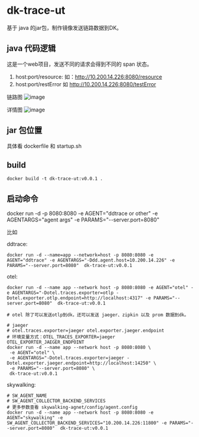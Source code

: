 # dk-trace-ut
基于 java 的jar包，制作镜像发送链路数据到DK。


## java 代码逻辑
这是一个web项目，发送不同的请求会得到不同的 span 状态。

1. host:port/resource: 如：http://10.200.14.226:8080/resource
2. host:port/restError 如 http://10.200.14.226:8080/testError

链路图
![image](https://df-storage-dev.oss-cn-hangzhou.aliyuncs.com/songlongqi/trace/otel.png)

详情图
![image](https://df-storage-dev.oss-cn-hangzhou.aliyuncs.com/songlongqi/trace/span.png)

## jar 包位置
具体看  dockerfile 和 startup.sh


## build
```shell
docker build -t dk-trace-ut:v0.0.1 .
```

## 启动命令
docker run -d -p 8080:8080 -e AGENT="ddtrace or other" -e AGENTARGS="agent args" -e PARAMS="--server.port=8080"

比如 

ddtrace:
```shell
docker run -d --name=app --network=host -p 8080:8080 -e AGENT="ddtrace" -e AGENTARGS="-Ddd.agent.host=10.200.14.226" -e PARAMS="--server.port=8080"  dk-trace-ut:v0.0.1
```

otel:
```shell
docker run -d --name app --network host -p 8080:8080 -e AGENT="otel" -e AGENTARGS="-Dotel.traces.exporter=otlp -Dotel.exporter.otlp.endpoint=http://localhost:4317" -e PARAMS="--server.port=8080"  dk-trace-ut:v0.0.1

# otel 除了可以发送otlp到dk，还可以发送 jaeger、zipkin 以及 prom 数据到dk。

# jaeger
# otel.traces.exporter=jaeger otel.exporter.jaeger.endpoint
# 环境变量方式：OTEL_TRACES_EXPORTER=jaeger OTEL_EXPORTER_JAEGER_ENDPOINT
docker run -d --name app --network host -p 8080:8080 \
 -e AGENT="otel" \
 -e AGENTARGS="-Dotel.traces.exporter=jaeger -Dotel.exporter.jaeger.endpoint=http://localhost:14250" \
 -e PARAMS="--server.port=8080" \
 dk-trace-ut:v0.0.1

```

skywalking:
```shell
# SW_AGENT_NAME
# SW_AGENT_COLLECTOR_BACKEND_SERVICES
# 更多参数查看 skywalking-agnet/config/agent.config
docker run -d --name app --network host -p 8080:8080 -e AGENT="skywalking" -e SW_AGENT_COLLECTOR_BACKEND_SERVICES="10.200.14.226:11800" -e PARAMS="--server.port=8080"  dk-trace-ut:v0.0.1
```
